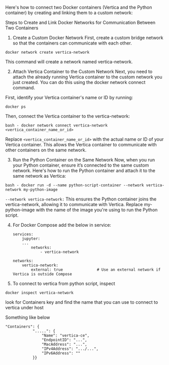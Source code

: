 Here's how to connect two Docker containers (Vertica and the Python container) by creating and linking them to a custom network:

Steps to Create and Link Docker Networks for Communication Between Two Containers
1. Create a Custom Docker Network
First, create a custom bridge network so that the containers can communicate with each other.

```properties
docker network create vertica-network
```
This command will create a network named vertica-network.

2. Attach Vertica Container to the Custom Network
Next, you need to attach the already running Vertica container to the custom network you just created. You can do this using the docker network connect command.

First, identify your Vertica container's name or ID by running:

```properties
docker ps
```
Then, connect the Vertica container to the vertica-network:

```properties
bash - docker network connect vertica-network <vertica_container_name_or_id>
```
Replace ```<vertica_container_name_or_id>``` with the actual name or ID of your Vertica container. This allows the Vertica container to communicate with other containers on the same network.

3. Run the Python Container on the Same Network
Now, when you run your Python container, ensure it’s connected to the same custom network. Here's how to run the Python container and attach it to the same network as Vertica:

```properties
bash - docker run -d --name python-script-container --network vertica-network my-python-image
```
```--network vertica-network:``` This ensures the Python container joins the vertica-network, allowing it to communicate with Vertica.
Replace my-python-image with the name of the image you're using to run the Python script.

4. For Docker Compose add the below in service:

    ```properties
    services:
        jupyter:
        ...
            networks:
                - vertica-network
    
    networks:
        vertica-network:
            external: true               # Use an external network if Vertica is outside Compose
    ```

5. To connect to vertica from python script, inspect

```properties
docker inspect vertica-network
```

look for Containers key and find the name that you can use to connect to vertica under host

Something like below 
```
"Containers": {
            ".....": {
                "Name": "vertica-ce",
                "EndpointID": "...",
                "MacAddress": "...",
                "IPv4Address": ".../...",
                "IPv6Address": ""
            }}
```